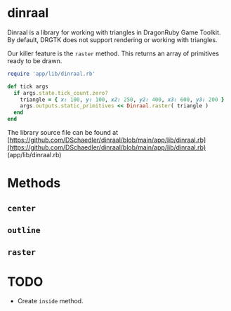 # dinraal

Dinraal is a library for working with triangles in DragonRuby Game Toolkit. By default, DRGTK does not support rendering or working with triangles.

Our killer feature is the `raster` method. This returns an array of primitives ready to be drawn.

```ruby
require 'app/lib/dinraal.rb'

def tick args
  if args.state.tick_count.zero?
    triangle = { x: 100, y: 100, x2: 250, y2: 400, x3: 600, y3: 200 }
    args.outputs.static_primitives << Dinraal.raster( triangle )
  end
end
```

The library source file can be found at [https://github.com/DSchaedler/dinraal/blob/main/app/lib/dinraal.rb](https://github.com/DSchaedler/dinraal/blob/main/app/lib/dinraal.rb)  
(app/lib/dinraal.rb)

# Methods

## `center`

## `outline`

## `raster`

# TODO

- Create `inside` method.
